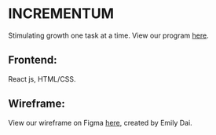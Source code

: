 # INCREMENTUM
Stimulating growth one task at a time.
View our program [here](https://incrementumapp.herokuapp.com/).

## Frontend:
React js, HTML/CSS.

## Wireframe:
View our wireframe on Figma [here](https://www.figma.com/file/rTsrAiPW5q52nB5gFq4kyR/Incrementum?node-id=0%3A1), created by Emily Dai.
